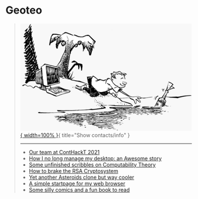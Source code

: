 # Geoteo

> [![](pics/island.png){ width=100% }](contacts.md){ title="Show contacts/info" }
>
> ---
>
> - [Our team at ContHackT 2021](conthackt.md)
> - [How I no long manage my desktop: an Awesome story](config.md)
> - [Some unfinished scribbles on Computability Theory](notes.md)
> - [How to brake the RSA Cryptosystem](attack.md)
> - [Yet another Asteroids clone but way cooler](astro.md)
> - [A simple startpage for my web browser](start.html)
> - [Some silly comics and a fun book to read](comics.md)
